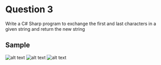 # Question 3
Write a C# Sharp program to exchange the first and last characters in a given string and return the new string

## Sample
![alt text](https://gtbtech5.s3.us-east-2.amazonaws.com/Q3A.PNG)
![alt text](https://gtbtech5.s3.us-east-2.amazonaws.com/Q3B.PNG)
![alt text](https://gtbtech5.s3.us-east-2.amazonaws.com/Q3C.PNG)
